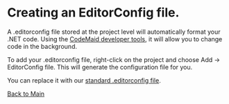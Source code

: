 # Creating an EditorConfig file. 

A .editorconfig file stored at the project level will automatically format your .NET code. Using the [CodeMaid developer tools](https://marketplace.visualstudio.com/items?itemName=SteveCadwallader.CodeMaid), it will allow you to change code in the background. 

To add your .editorconfig file, right-click on the project and choose Add -> EditorConfig file. This will generate the configuration file for you. 

You can replace it with our [standard .editorconfig file](https://github.com/itpartnersillinois/tutorial/blob/main/.editorconfig).

[Back to Main](https://github.com/itpartnersillinois/tutorial/blob/main/README.md)
